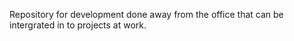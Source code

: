 Repository for development done away from the office that can be intergrated in to projects at work.
